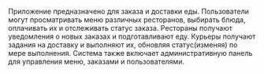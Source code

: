 Приложение предназначено для заказа и доставки еды. Пользователи могут просматривать меню различных ресторанов, выбирать блюда, оплачивать их и отслеживать статус заказа. Рестораны получают уведомления о новых заказах и подготавливают еду. Курьеры получают задания на доставку и выполняют их, обновляя статус(изменяя) по мере выполнения. Система также включает административную панель для управления меню, заказами и пользователями.
